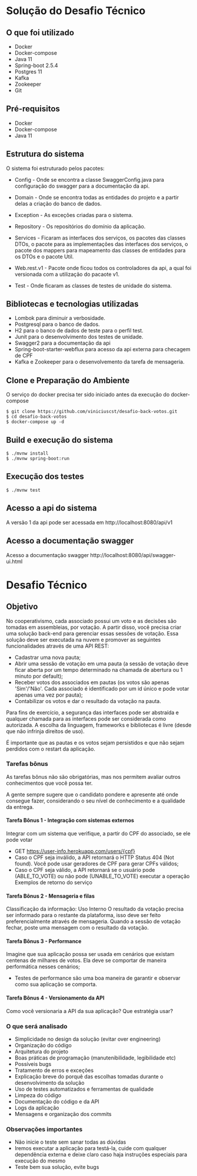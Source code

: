 # Solução do Desafio Técnico
## O que foi utilizado

- Docker
- Docker-compose
- Java 11
- Spring-boot 2.5.4
- Postgres 11
- Kafka
- Zookeeper
- Git

## Pré-requisitos
- Docker
- Docker-compose
- Java 11

## Estrutura do sistema
O sistema foi estruturado pelos pacotes:
- Config - Onde se encontra a classe SwaggerConfig.java para configuração do swagger para a documentação da api.

- Domain - Onde se encontra todas as entidades do projeto e a partir delas a criação do banco de dados.

- Exception - As exceções criadas para o sistema.

- Repository - Os repositórios do domínio da aplicação.

- Services - Ficaram as interfaces dos serviços, os pacotes das classes DTOs, o pacote para as implementações das interfaces dos serviços, o pacote  dos mappers para mapeamento das classes de entidades para os DTOs e o pacote Util.

- Web.rest.v1 - Pacote onde ficou todos os controladores da api, a qual foi versionada com a utilização do pacaote v1.

- Test - Onde ficaram as classes de testes de unidade do sistema.

## Bibliotecas e tecnologias utilizadas
- Lombok para diminuir a verbosidade.
- Postgresql para o banco de dados.
- H2 para o banco de dados de teste para o perfil test.
- Junit para o desenvolvimento dos testes de unidade.
- Swagger2 para a documentação da api
- Spring-boot-starter-webflux para acesso da api externa para checagem de CPF
- Kafka e Zookeeper para o desenvolvemento da tarefa de mensageria.

## Clone e Preparação do Ambiente
O serviço do docker precisa ter sido iniciado antes da execução do docker-compose

    $ git clone https://github.com/viniciuscst/desafio-back-votos.git
    $ cd desafio-back-votos
    $ docker-compose up -d

## Build e execução do sistema
    $ ./mvnw install
    $ ./mvnw spring-boot:run
## Execução dos testes
    $ ./mvnw test
## Acesso a api do sistema
A versão 1 da api pode ser acessada em http://localhost:8080/api/v1
## Acesso a documentação swagger
Acesso a documentação swagger http://localhost:8080/api/swagger-ui.html
# Desafio Técnico
## Objetivo
No cooperativismo, cada associado possui um voto e as decisões são tomadas em assembleias, por votação. A partir disso, você precisa criar uma solução back-end para gerenciar essas sessões de votação. Essa solução deve ser executada na nuvem e promover as seguintes funcionalidades através de uma API REST:
- Cadastrar uma nova pauta;
- Abrir uma sessão de votação em uma pauta (a sessão de votação deve ficar aberta por um tempo determinado na chamada de abertura ou 1 minuto por default);
- Receber votos dos associados em pautas (os votos são apenas 'Sim'/'Não'. Cada associado é identificado por um id único e pode votar apenas uma vez por pauta);
- Contabilizar os votos e dar o resultado da votação na pauta.

Para fins de exercício, a segurança das interfaces pode ser abstraída e qualquer chamada para as interfaces pode ser considerada como autorizada. A escolha da linguagem, frameworks e bibliotecas é livre (desde que não infrinja direitos de uso).

É importante que as pautas e os votos sejam persistidos e que não sejam perdidos com o restart da aplicação.

### Tarefas bônus
As tarefas bônus não são obrigatórias, mas nos permitem avaliar outros conhecimentos que você possa ter.

A gente sempre sugere que o candidato pondere e apresente até onde consegue fazer, considerando o seu
nível de conhecimento e a qualidade da entrega.
#### Tarefa Bônus 1 - Integração com sistemas externos
Integrar com um sistema que verifique, a partir do CPF do associado, se ele pode votar
- GET https://user-info.herokuapp.com/users/{cpf}
- Caso o CPF seja inválido, a API retornará o HTTP Status 404 (Not found). Você pode usar geradores de CPF para gerar CPFs válidos;
- Caso o CPF seja válido, a API retornará se o usuário pode (ABLE_TO_VOTE) ou não pode (UNABLE_TO_VOTE) executar a operação
Exemplos de retorno do serviço

#### Tarefa Bônus 2 - Mensageria e filas
Classificação da informação: Uso Interno
O resultado da votação precisa ser informado para o restante da plataforma, isso deve ser feito preferencialmente através de mensageria. Quando a sessão de votação fechar, poste uma mensagem com o resultado da votação.

#### Tarefa Bônus 3 - Performance
Imagine que sua aplicação possa ser usada em cenários que existam centenas de milhares de votos. Ela deve se comportar de maneira performática nesses cenários;
- Testes de performance são uma boa maneira de garantir e observar como sua aplicação se comporta.

#### Tarefa Bônus 4 - Versionamento da API
Como você versionaria a API da sua aplicação? Que estratégia usar?

### O que será analisado
- Simplicidade no design da solução (evitar over engineering)
- Organização do código
- Arquitetura do projeto
- Boas práticas de programação (manutenibilidade, legibilidade etc)
- Possíveis bugs
- Tratamento de erros e exceções
- Explicação breve do porquê das escolhas tomadas durante o desenvolvimento da solução
- Uso de testes automatizados e ferramentas de qualidade
- Limpeza do código
- Documentação do código e da API
- Logs da aplicação
- Mensagens e organização dos commits

### Observações importantes
- Não inicie o teste sem sanar todas as dúvidas
- Iremos executar a aplicação para testá-la, cuide com qualquer dependência externa e deixe claro caso haja instruções especiais para execução do mesmo
- Teste bem sua solução, evite bugs

